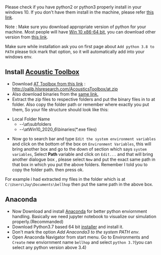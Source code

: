 Please check if you have python2 or python3 properly install in your windows 10. If you don't have them install in the machine, please refer [this link](https://www.python.org/downloads/).

Note : Make sure you download appropriate version of python for your machine. Most people will have [Win 10 x86-64 bit](https://www.python.org/ftp/python/3.8.3/python-3.8.3-amd64.exe), 
you can download other version from [this link](https://www.python.org/downloads/release/python-383/).

Make sure while installation ask you on first page about `Add python 3.8 to PATH` please tick mark that option, so it will automatically add into your windows env.

## Install [Acoustic Toolbox](http://oalib.hlsresearch.com/AcousticsToolbox/) 

- Download [AT Toolbox from this link](http://oalib.hlsresearch.com/AcousticsToolbox/at.zip) : http://oalib.hlsresearch.com/AcousticsToolbox/at.zip
- Also download binaries from the [same link.](http://oalib.hlsresearch.com/AcousticsToolbox/)
- Extract the zip files to respective folders and put the binary files in to at folder. Also copy the folder path or remember where exactly you put them,
So your file structure should look like this:


* Local Folder Name
  * --\at\subfolders
  * --\atWin10_2020_6\binaries(*.exe files)
 
 
 - Now go to search bar and type `Edit the system environment variables` and click on the bottom of the box on `Environment Variables`, this will bring 
 another box and go to the down of section which says `system variables`, Select **Path** variable and click on `Edit...` and that will bring another dialogue box
 , please select `New` and put the exact same path in that box in which you put the above folders. Remember I told you to copy the folder path. then press ok.
 
 For example i had extracted my files in the folder which is at `C:\Users\Jay\Documents\bellhop` then put the same path in the above box.
 
 ## Anaconda 
 - Now Download and install [Anaconda](https://www.anaconda.com/products/individual) for better python enviornment handling. Basically we need jupyter notebook to visualize our simulation properly.(Recommanded)
 - Download Python3.7 based 64 bit [installer](https://www.anaconda.com/products/individual) and install it.
 - Don't mark the option *Add Anaconda3 to the system PATH env*.
 - Open Anaconda Navigator from start menu. Go to Environments and `Create` new enviornment name `bellhop` and select `python 3.7`(you can select any python version above 3.4)
 
